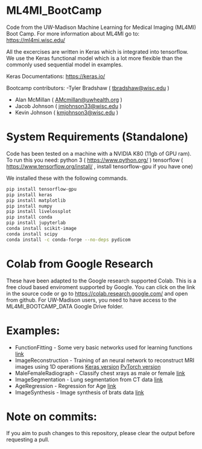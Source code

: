 # ML4MI_BootCamp
Code from the UW-Madison Machine Learning for Medical Imaging (ML4MI) Boot Camp. For more information about ML4MI go to:  https://ml4mi.wisc.edu/

All the excercises are written in Keras which is integrated into tensorflow. We use the Keras functional model which is a lot more flexible than the commonly used sequential model in examples. 

Keras Documentations:
    https://keras.io/
    
Bootcamp contributors:
-Tyler Bradshaw ( tbradshaw@wisc.edu ) 
- Alan McMillan ( AMcmillan@uwhealth.org )
- Jacob Johnson ( jmjohnson33@wisc.edu ) 
- Kevin Johnson  ( kmjohnson3@wisc.edu )

# System Requirements (Standalone)
Code has been tested on a machine with a NVIDIA K80 (11gb of GPU ram). To run this you need:
python 3 ( https://www.python.org/ )
tensorflow ( https://www.tensorflow.org/install/ , install tensorflow-gpu if you have one)

We installed these with the following commands.
```bash
pip install tensorflow-gpu
pip install keras
pip install matplotlib
pip install numpy
pip install livelossplot
pip install conda
pip install jupyterlab
conda install scikit-image
conda install scipy
conda install -c conda-forge --no-deps pydicom
```

# Colab from Google Research
These have been adapted to the Google research supported Colab. This is a free cloud based enviroment supported by Google. You can click on the link in the source code or go to https://colab.research.google.com/ and open from github. For UW-Madison users, you need to have access to the ML4MI_BOOTCAMP_DATA Google Drive folder.

# Examples:
- FunctionFitting - Some very basic networks used for learning functions [link](https://colab.research.google.com/github/kmjohnson3/ML4MI_Bootcamp/blob/master/FunctionFitting/FunctionFitter.ipynb)
- ImageReconstruction - Training of an neural network to reconstruct MRI images using 1D operations [Keras version](https://colab.research.google.com/github/kmjohnson3/ML4MI_Bootcamp/blob/master/ImageReconstruction/CoLab_AutoMap_Recon.ipynb)  [PyTorch version](https://colab.research.google.com/github/kmjohnson3/ML4MI_Bootcamp/blob/master/ImageReconstruction/CoLab_AutoMap_Recon_Torch.ipynb)
- MaleFemaleRadiograph - Classify chest xrays as male or female [link](https://colab.research.google.com/github/kmjohnson3/ML4MI_Bootcamp/blob/master/MaleFemaleRadiograph/male_female_basic_example.ipynb)
- ImageSegmentation - Lung segmentation from CT data [link](https://colab.research.google.com/github/kmjohnson3/ML4MI_Bootcamp/blob/master/ImageSegmentation/Segmentation_StudentCopy.ipynb)
- AgeRegression - Regression for Age [link](https://colab.research.google.com/github/kmjohnson3/ML4MI_Bootcamp/blob/master/AgeRegressionChallenge/age_regression_competition.ipynb)
- ImageSynthesis - Image synthesis of brats data [link](https://colab.research.google.com/github/kmjohnson3/ML4MI_Bootcamp/blob/master/ImageSynthesis/ImageTranslation.ipynb)

# Note on commits:
If you aim to push changes to this repository, please clear the output before requesting a pull. 

